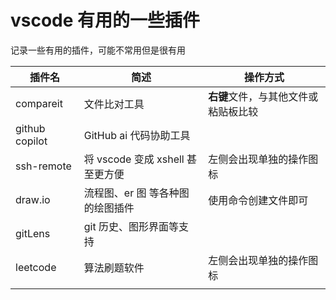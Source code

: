 # vscode 有用的一些插件

记录一些有用的插件，可能不常用但是很有用



| 插件名         | 简述                             | 操作方式                             |
| -------------- | -------------------------------- | ------------------------------------ |
| compareit      | 文件比对工具                     | **右键**文件，与其他文件或粘贴板比较 |
| github copilot | GitHub ai 代码协助工具           |                                      |
| ssh-remote     | 将 vscode 变成 xshell 甚至更方便 | 左侧会出现单独的操作图标             |
| draw.io        | 流程图、er 图 等各种图的绘图插件 | 使用命令创建文件即可                 |
| gitLens        | git 历史、图形界面等支持         |                                      |
| leetcode       | 算法刷题软件                     | 左侧会出现单独的操作图标             |
|                |                                  |                                      |

